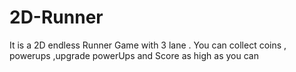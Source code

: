 # 2D-Runner
It is a 2D endless Runner Game with 3 lane . You can collect coins , powerups ,upgrade powerUps and Score as high as you can
